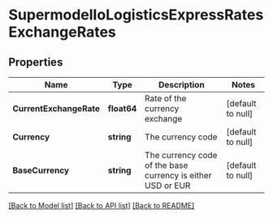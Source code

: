 # SupermodelIoLogisticsExpressRatesExchangeRates

## Properties
Name | Type | Description | Notes
------------ | ------------- | ------------- | -------------
**CurrentExchangeRate** | **float64** | Rate of the currency exchange | [default to null]
**Currency** | **string** | The currency code | [default to null]
**BaseCurrency** | **string** | The currency code of the base currency is either USD or EUR | [default to null]

[[Back to Model list]](../README.md#documentation-for-models) [[Back to API list]](../README.md#documentation-for-api-endpoints) [[Back to README]](../README.md)

